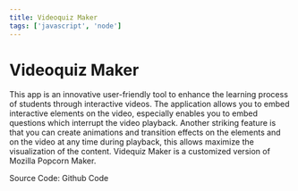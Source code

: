 ```yaml
---
title: Videoquiz Maker 
tags: ['javascript', 'node']
---
```


# Videoquiz Maker

This app is an innovative user-friendly tool to enhance the learning process of students through interactive videos. The application allows you to embed interactive elements on the video, especially enables you to embed questions which interrupt the video playback. Another striking feature is that you can create animations and transition effects on the elements and on the video at any time during playback, this allows maximize the visualization of the content. Videquiz Maker is a customized version of Mozilla Popcorn Maker.


Source Code: Github Code